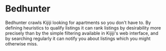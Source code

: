 # Bedhunter

Bedhunter crawls Kijiji looking for apartments so you don't have to. By defining
heuristics to qualify listings it can rank listings by desirability more
precisely than by the simple filtering available in Kijiji's web interface, and
by searching regularly it can notify you about listings which you might
otherwise miss.
